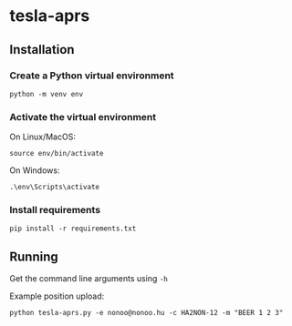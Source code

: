 # tesla-aprs

## Installation

### Create a Python virtual environment

```
python -m venv env
```

### Activate the virtual environment

On Linux/MacOS:

```
source env/bin/activate
```

On Windows:

```
.\env\Scripts\activate
```

### Install requirements

```
pip install -r requirements.txt
```

## Running

Get the command line arguments using `-h`

Example position upload:

```
python tesla-aprs.py -e nonoo@nonoo.hu -c HA2NON-12 -m "BEER 1 2 3"
```
